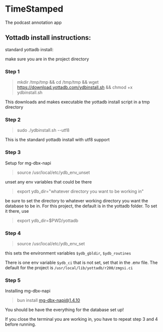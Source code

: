 # TimeStamped
The podcast annotation app

## Yottadb install instructions:

standard yottadb install:

make sure you are in the project directory 

### Step 1

> mkdir /tmp/tmp && cd /tmp/tmp && wget https://download.yottadb.com/ydbinstall.sh && chmod +x ydbinstall.sh

This downloads and makes executable the yottadb install script in a tmp directory

### Step 2

> sudo ./ydbinstall.sh --utf8

This is the standard yottadb install with utf8 support

### Step 3

Setup for mg-dbx-napi

> source /usr/local/etc/ydb_env_unset

unset any env variables that could be there

> export ydb_dir="whatever directory you want to be working in"

be sure to set the directory to whatever working directory you want the database to be in.
For this project, the default is in the yottadb folder. To set it there, use

> export ydb_dir=$PWD/yottadb

### Step 4

> source /usr/local/etc/ydb_env_set

this sets the environment variables `$ydb_gbldir`, `$ydb_routines`

There is one env variable `$ydb_ci` that is not set, set that in the .env file. The default for the project is `/usr/local/lib/yottadb/r200/zmgsi.ci`

### Step 5

Installing mg-dbx-napi

> bun install mg-dbx-napi@1.4.10

You should be have the everything for the database set up! 

If you close the terminal you are working in, you have to repeat step 3 and 4 before running.